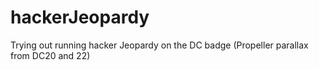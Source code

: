 # hackerJeopardy
Trying out running hacker Jeopardy on the DC badge (Propeller parallax from DC20 and 22)
